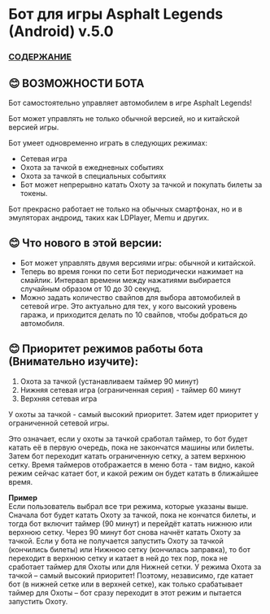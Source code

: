 # __Бот для игры Asphalt Legends (Android) v.5.0__

### [СОДЕРЖАНИЕ](https://github.com/AUTOPILOTyoutube/bot-asphalt-legends-android/blob/main/README.md)  

 ## 😊 ВОЗМОЖНОСТИ БОТА

Бот самостоятельно управляет автомобилем в игре Asphalt Legends!

Бот может управлять не только обычной версией, но и китайской версией игры.

Бот умеет одновременно играть в следующих режимах:
- Сетевая игра
- Охота за тачкой в ежедневных событиях
- Охота за тачкой в специальных событиях
- Бот может непрерывно катать Охоту за тачкой и покупать билеты за токены.

Бот прекрасно работает не только на обычных смартфонах, но и в эмуляторах андроид, таких как LDPlayer, Memu и других.

## 😊 Что нового в этой версии:
- Бот может управлять двумя версиями игры: обычной и китайской.
- Теперь во время гонки по сети Бот периодически нажимает на смайлик. Интервал времени между нажатиями выбирается случайным образом от 10 до 30 секунд.
- Можно задать количество свайпов для выбора автомобилей в сетевой игре. Это актуально для тех, у кого высокий уровень гаража, и приходится делать по 10 свайпов, чтобы добраться до автомобиля.


## 😊 Приоритет режимов работы бота (Внимательно изучите):
1. Охота за тачкой (устанавливаем таймер 90 минут)
2. Нижняя сетевая игра (ограниченная серия) - таймер 60 минут
3. Верхняя сетевая игра

У охоты за тачкой - самый высокий приоритет. Затем идет приоритет у ограниченной сетевой игры.

Это означает, если у охоты за тачкой сработал таймер, то бот будет катать её в первую очередь, пока не закончатся машины или билеты. Затем бот переходит катать ограниченную сетку, а затем верхнюю сетку. Время таймеров отображается в меню бота - там видно, какой режим сейчас катает бот, и какой режим он будет катать в ближайшее время.

__Пример__  
Если пользователь выбрал все три режима, которые указаны выше. Сначала бот будет катать Охоту за тачкой, пока не кончатся билеты, и тогда бот включит таймер (90 минут) и перейдёт катать нижнюю или верхнюю сетку. Через 90 минут бот снова начнёт катать Охоту за тачкой.
Если у бота не получается запустить Охоту за тачкой (кончились билеты) или Нижнюю сетку (кончилась заправка), то бот переходит в верхнюю сетку и катает в ней до тех пор, пока не сработает таймер для Охоты или для Нижней сетки.
У режима Охота за тачкой – самый высокий приоритет! Поэтому, независимо, где катает бот (в нижней сетке или в верхней сетке), как только срабатывает таймер для Охоты – бот сразу переходит в этот режим и пытается запустить Охоту.